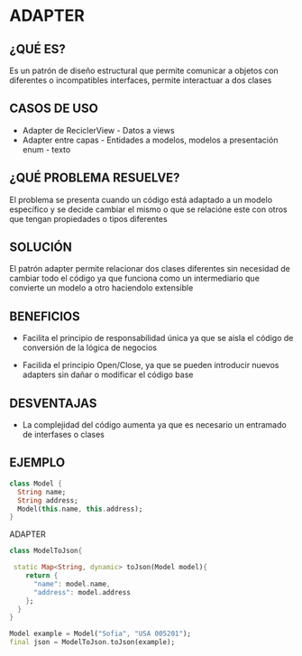   # ADAPTER

## ¿QUÉ ES?

Es un patrón de diseño estructural que permite comunicar a objetos con diferentes o incompatibles interfaces, permite interactuar a dos clases 

## CASOS DE USO
- Adapter de ReciclerView - Datos a views
- Adapter entre capas - Entidades a modelos, modelos a presentación enum - texto

## ¿QUÉ PROBLEMA RESUELVE?

El problema se presenta cuando un código está adaptado a un modelo específico y se decide cambiar el mismo o que se relacióne este con otros que tengan propiedades o tipos diferentes

## SOLUCIÓN

El patrón adapter permite relacionar dos clases diferentes sin necesidad de cambiar todo el código ya que funciona como un intermediario que convierte un modelo a otro haciendolo extensible 

## BENEFICIOS
- Facilita el principio de responsabilidad única ya que se aisla el código de conversión de la lógica de negocios 

- Facilida el principio Open/Close, ya que se pueden introducir nuevos adapters sin dañar o modificar el código base 

## DESVENTAJAS

- La complejidad del código aumenta ya que es necesario un entramado de interfases o clases 

## EJEMPLO

```Dart
class Model {
  String name;
  String address;
  Model(this.name, this.address);
}
```
ADAPTER
```Dart
class ModelToJson{

 static Map<String, dynamic> toJson(Model model){
    return {
      "name": model.name,
      "address": model.address
    };
  }
}
```
```Dart
Model example = Model("Sofia", "USA 005201");
final json = ModelToJson.toJson(example);

```